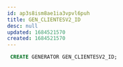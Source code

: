```yaml
---
id: ap3s8ism8ae1ia3vpvl6puh
title: GEN_CLIENTESV2_ID
desc: null
updated: 1684521570
created: 1684521570
---
```



```sql
 CREATE GENERATOR GEN_CLIENTESV2_ID;
```
